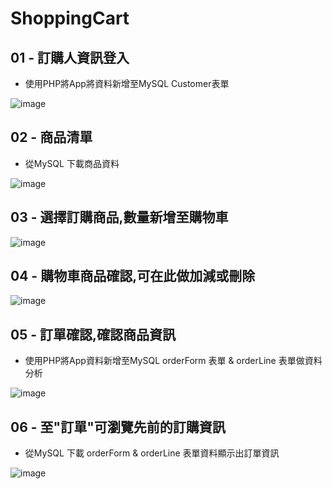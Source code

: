 # ShoppingCart

## 01 - 訂購人資訊登入
* 使用PHP將App將資料新增至MySQL Customer表單

![image](https://github.com/ArielKoKo/ShoppingCart/blob/main/PHOTO%20%26%20GIF/shoppingCart_01.png=80x) 

## 02 - 商品清單
* 從MySQL 下載商品資料

![image](https://github.com/ArielKoKo/ShoppingCart/blob/main/PHOTO%20%26%20GIF/shoppingCart_02.png)

## 03 - 選擇訂購商品,數量新增至購物車
![image](https://github.com/ArielKoKo/ShoppingCart/blob/main/PHOTO%20%26%20GIF/shoppingCart_03.gif)

## 04 - 購物車商品確認,可在此做加減或刪除
![image](https://github.com/ArielKoKo/ShoppingCart/blob/main/PHOTO%20%26%20GIF/shoppingCart_04.png)

## 05 - 訂單確認,確認商品資訊 
* 使用PHP將App資料新增至MySQL orderForm 表單 & orderLine 表單做資料分析

![image](https://github.com/ArielKoKo/ShoppingCart/blob/main/PHOTO%20%26%20GIF/shoppingCart_05.gif)

## 06 - 至"訂單"可瀏覽先前的訂購資訊
* 從MySQL 下載 orderForm & orderLine 表單資料顯示出訂單資訊

![image](https://github.com/ArielKoKo/ShoppingCart/blob/main/PHOTO%20%26%20GIF/shoppingCart_06.gif)
